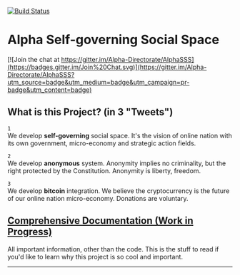 [![Build Status](https://travis-ci.org/Alpha-Directorate/AlphaSSS.svg?branch=master)](https://travis-ci.org/Alpha-Directorate/AlphaSSS)

# Alpha Self-governing Social Space

[![Join the chat at https://gitter.im/Alpha-Directorate/AlphaSSS](https://badges.gitter.im/Join%20Chat.svg)](https://gitter.im/Alpha-Directorate/AlphaSSS?utm_source=badge&utm_medium=badge&utm_campaign=pr-badge&utm_content=badge)

<!--
* <a href="http://www.alphasocial.club" target="_blank">www.alphasocial.club</a> (blog only, for now). Login: `admin / Alpha.Omega`
-->

## What is this Project? (in 3 "Tweets")
`1`  
We develop **self-governing** social space. It's the vision of online nation with its own government, micro-economy and strategic action fields.  
  
`2`  
We develop **anonymous** system. Anonymity implies no criminality, but the right protected by the Constitution. Anonymity is liberty, freedom.  
  
`3`  
We develop **bitcoin** integration. We believe the cryptocurrency is the future of our online nation micro-economy. Donations are voluntary.

## [Comprehensive Documentation (Work in Progress)](Documentation)  
All important information, other than the code. This is the stuff to read if you'd like to learn why this project is so cool and important.   
<hr>


